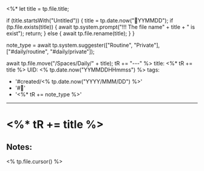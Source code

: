 <%*
  let title = tp.file.title;
  
  if (title.startsWith("Untitled")) {
    title = tp.date.now("📝YYMMDD");
	if (tp.file.exists(title)) {
      await tp.system.prompt("!!! The file name" + title + " is exist");
	  return;
    }
	else {
	  await tp.file.rename(title);
	}
  }

  note_type = await tp.system.suggester(["Routine", "Private"], ["#daily/routine", "#daily/private"]);
  
  await tp.file.move("/Spaces/Daily/" + title);
  tR += "---"
%>
title: <%* tR += title %>
UID: <% tp.date.now("YYMMDDHHmmss") %>
tags:
  - '#created/<% tp.date.now("YYYY/MMM/DD") %>'
  - '#📅'
  - '<%* tR += note_type %>'
---
# <%* tR += title %>

## Notes:
<% tp.file.cursor() %>
